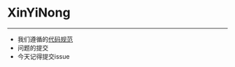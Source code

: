 # XinYiNong

--------------------------

- 我们遵循的[代码规范](http://codeguide.bootcss.com/)
- 问题的提交
- 今天记得提交issue

